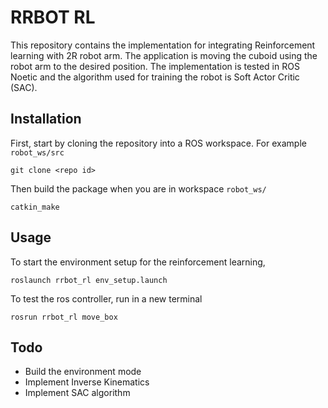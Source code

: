 # RRBOT RL

This repository contains the implementation for integrating Reinforcement learning with 2R robot arm. The application is moving the cuboid using the robot arm to the desired position. The implementation is tested in ROS Noetic and the algorithm used for training the robot is Soft Actor Critic (SAC).

## Installation

First, start by cloning the repository into a ROS workspace. For example `robot_ws/src`

```
git clone <repo id>
```

Then build the package when you are in workspace `robot_ws/`

```
catkin_make
```

## Usage

To start the environment setup for the reinforcement learning,

```
roslaunch rrbot_rl env_setup.launch
```


To test the ros controller, run in a new terminal

```
rosrun rrbot_rl move_box
```
## Todo

- Build the environment mode
- Implement Inverse Kinematics
- Implement SAC algorithm
